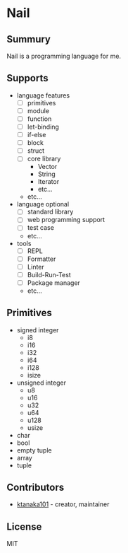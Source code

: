 # Nail

## Summury

Nail is a programming language for me.

## Supports

- language features
  - [ ] primitives
  - [ ] module
  - [ ] function
  - [ ] let-binding
  - [ ] if-else
  - [ ] block
  - [ ] struct
  - [ ] core library
    - Vector
    - String
    - Iterator
    - etc...
  - etc...
- language optional
  - [ ] standard library
  - [ ] web programming support
  - [ ] test case
  - etc...
- tools
  - [ ] REPL
  - [ ] Formatter
  - [ ] Linter
  - [ ] Build-Run-Test
  - [ ] Package manager
  - etc...

## Primitives

- signed integer
  - i8
  - i16
  - i32
  - i64
  - i128
  - isize
- unsigned integer
  - u8
  - u16
  - u32
  - u64
  - u128
  - usize
- char
- bool
- empty tuple
- array
- tuple

## Contributors

- [ktanaka101](https://github.com/ktanaka101) - creator, maintainer

## License

MIT
